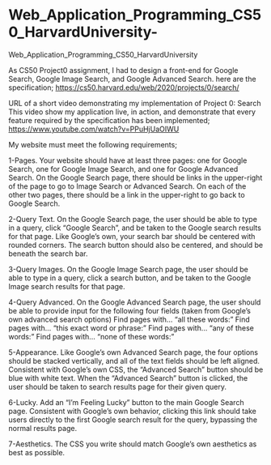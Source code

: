 # Web_Application_Programming_CS50_HarvardUniversity-
Web_Application_Programming_CS50_HarvardUniversity

As CS50 Project0 assignment, I had to design a front-end for Google Search, Google Image Search, and Google Advanced Search.
here are the specification;
https://cs50.harvard.edu/web/2020/projects/0/search/

URL of a short video demonstrating my implementation of Project 0: Search
This video show my application live, in action, and demonstrate that every feature required by the specification has been implemented;
https://www.youtube.com/watch?v=PPuHjUaOIWU

My website must meet the following requirements;

1-Pages. Your website should have at least three pages: one for Google Search, one for Google Image Search, and one for Google Advanced Search.
On the Google Search page, there should be links in the upper-right of the page to go to Image Search or Advanced Search. On each of the other two pages, there should be a link in the upper-right to go back to Google Search.

2-Query Text. On the Google Search page, the user should be able to type in a query, click “Google Search”, and be taken to the Google search results for that page.
Like Google’s own, your search bar should be centered with rounded corners. The search button should also be centered, and should be beneath the search bar.

3-Query Images. On the Google Image Search page, the user should be able to type in a query, click a search button, and be taken to the Google Image search results for that page.

4-Query Advanced. On the Google Advanced Search page, the user should be able to provide input for the following four fields (taken from Google’s own advanced search options)
Find pages with… “all these words:”
Find pages with… “this exact word or phrase:”
Find pages with… “any of these words:”
Find pages with… “none of these words:”

5-Appearance. Like Google’s own Advanced Search page, the four options should be stacked vertically, and all of the text fields should be left aligned.
Consistent with Google’s own CSS, the “Advanced Search” button should be blue with white text. When the “Advanced Search” button is clicked, the user should be taken to search results page for their given query.

6-Lucky. Add an “I’m Feeling Lucky” button to the main Google Search page. Consistent with Google’s own behavior, clicking this link should take users directly to the first Google search result for the query, bypassing the normal results page.

7-Aesthetics. The CSS you write should match Google’s own aesthetics as best as possible.
